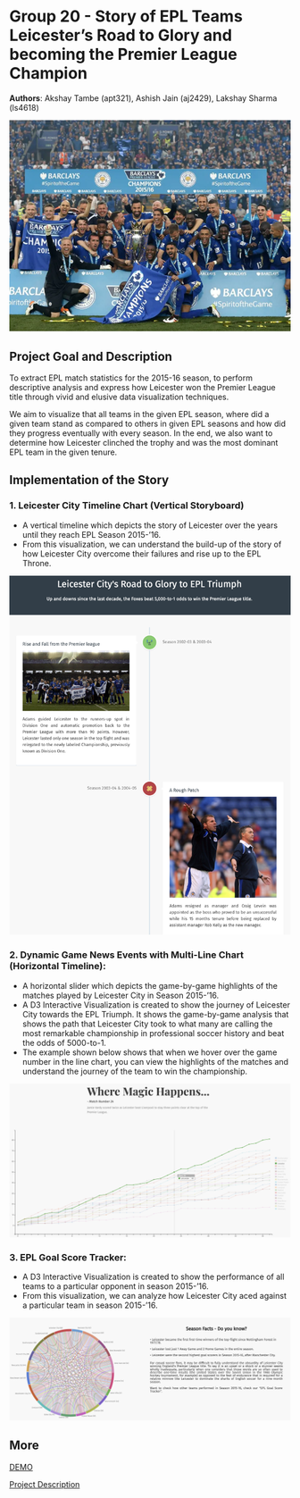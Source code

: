 # Group 20 - Story of EPL Teams Leicester’s Road to Glory and becoming the Premier League Champion
**Authors**: Akshay Tambe (apt321), Ashish Jain (aj2429), Lakshay Sharma (ls4618)

<p align="center">
<img src="https://github.com/aj2429/storytelling-group-20-story-of-epl-champions/blob/master/resources/leicester.jpg"></img></p>


## Project Goal and Description
To extract EPL match statistics for the 2015-16 season, to perform descriptive analysis and express how Leicester won the Premier League title through vivid and elusive data visualization techniques.

We aim to visualize that all teams in the given EPL season, where did a given team stand as compared to others in given EPL seasons and how did they progress eventually with every season. In the end, we also want to determine how Leicester clinched the trophy and was the most dominant EPL team in the given tenure.

## Implementation of the Story 
### 1. Leicester City Timeline Chart (Vertical Storyboard)
* A vertical timeline which depicts the story of Leicester over the years until they reach EPL Season 2015-’16.
* From this visualization, we can understand the build-up of the story of how Leicester City overcome their failures and rise up to the EPL Throne.

<p align="center">
<img src="https://github.com/aj2429/storytelling-group-20-story-of-epl-champions/blob/master/resources/documentation_1.png")</img></p>

### 2. Dynamic Game News Events with Multi-Line Chart (Horizontal Timeline):
* A horizontal slider which depicts the game-by-game highlights of the matches played by Leicester City in Season 2015-’16.
* A D3 Interactive Visualization is created to show the journey of Leicester City towards the EPL Triumph. It shows the game-by-game analysis that shows the path that Leicester City took to what many are calling the most remarkable championship in professional soccer history and beat the odds of 5000-to-1.
* The example shown below shows that when we hover over the game number in the line chart, you can view the highlights of the matches and understand the journey of the team to win the championship.

<p align="center">
<img src="https://github.com/aj2429/storytelling-group-20-story-of-epl-champions/blob/master/resources/documentation_2.png")</img></p>

### 3. EPL Goal Score Tracker:
* A D3 Interactive Visualization is created to show the performance of all teams to a particular opponent in season 2015-’16.
* From this visualization, we can analyze how Leicester City aced against a particular team in season 2015-’16.

<p align="center">
<img src="https://github.com/aj2429/storytelling-group-20-story-of-epl-champions/blob/master/resources/documentation_3.png")</img></p>

## More
[DEMO](https://aj2429.github.io/storytelling-group-20-story-of-epl-champions/)

[Project Description](https://github.com/aj2429/storytelling-group-20-story-of-epl-champions/blob/master/resources/Group_20_Project_Description.pdf)
